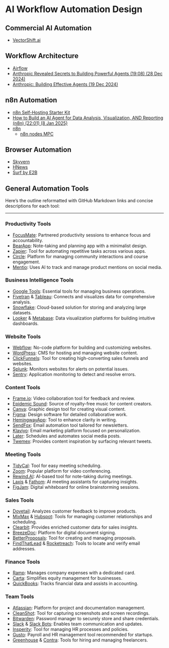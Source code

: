 # AI Workflow Automation Design

## Commercial AI Automation

* [VectorShift.ai](https://vectorshift.ai/)

## Workflow Architecture

* [Airflow](https://airflow.apache.org/)
* [Anthropic Revealed Secrets to Building Powerful Agents (19:08) (28 Dec 2024)](https://www.youtube.com/watch?v=0v7TQIh_kes)
* [Anthropic: Building Effective Agents (19 Dec 2024)](https://www.anthropic.com/research/building-effective-agents)

## n8n Automation

* [n8n Self-Hosting Starter Kit](https://github.com/n8n-io/self-hosted-ai-starter-kit)
* [How to Build an AI Agent for Data Analysis, Visualization, AND Reporting (n8n) (22:01) (8 Jan 2025)](https://www.youtube.com/watch?v=vUnG7hsPe5E)
* [n8n](https://www.youtube.com/watch?v=JbGhMZ_nKD8)
  * [n8n nodes MPC](https://github.com/nerding-io/n8n-nodes-mcp)
## Browser Automation

* [Skyvern](https://github.com/Skyvern-AI/Skyvern)
* [HNews](https://news.ycombinator.com/item?id=41936745)
* [Surf by E2B](https://github.com/e2b-dev/surf/)

## General Automation Tools

Here’s the outline reformatted with GitHub Markdown links and concise descriptions for each tool:

---

### Productivity Tools
- [FocusMate](https://focusmate.com): Partnered productivity sessions to enhance focus and accountability.
- [BearApp](https://bear.app): Note-taking and planning app with a minimalist design.
- [Zapier](https://zapier.com): Tool for automating repetitive tasks across various apps.
- [Circle](https://circle.so): Platform for managing community interactions and course engagement.
- [Mentio](https://mentio.io): Uses AI to track and manage product mentions on social media.

### Business Intelligence Tools
- [Google Tools](https://workspace.google.com): Essential tools for managing business operations.
- [Fivetran](https://fivetran.com) & [Tableau](https://tableau.com): Connects and visualizes data for comprehensive analysis.
- [Snowflake](https://snowflake.com): Cloud-based solution for storing and analyzing large datasets.
- [Looker](https://looker.com) & [Metabase](https://metabase.com): Data visualization platforms for building intuitive dashboards.

### Website Tools
- [Webflow](https://webflow.com): No-code platform for building and customizing websites.
- [WordPress](https://wordpress.com): CMS for hosting and managing website content.
- [ClickFunnels](https://clickfunnels.com): Tool for creating high-converting sales funnels and websites.
- [Splunk](https://splunk.com): Monitors websites for alerts on potential issues.
- [Sentry](https://sentry.io): Application monitoring to detect and resolve errors.

### Content Tools
- [Frame.io](https://frame.io): Video collaboration tool for feedback and review.
- [Epidemic Sound](https://epidemicsound.com): Source of royalty-free music for content creators.
- [Canva](https://canva.com): Graphic design tool for creating visual content.
- [Figma](https://figma.com): Design software for detailed collaborative work.
- [HemingwayApp](https://hemingwayapp.com): Tool to enhance clarity in writing.
- [SendFox](https://sendfox.com): Email automation tool tailored for newsletters.
- [Klaviyo](https://klaviyo.com): Email marketing platform focused on personalization.
- [Later](https://later.com): Schedules and automates social media posts.
- [Twemex](https://twemex.app): Provides content inspiration by surfacing relevant tweets.

### Meeting Tools
- [TidyCal](https://tidycal.com): Tool for easy meeting scheduling.
- [Zoom](https://zoom.us): Popular platform for video conferencing.
- [Rewind.AI](https://rewind.ai): AI-based tool for note-taking during meetings.
- [Laxis](https://laxis.com) & [Fathom](https://fathom.video): AI meeting assistants for capturing insights.
- [FigJam](https://figjam.com): Digital whiteboard for online brainstorming sessions.

### Sales Tools
- [Dovetail](https://dovetailapp.com): Analyzes customer feedback to improve products.
- [MixMax](https://mixmax.com) & [Hubspot](https://hubspot.com): Tools for managing customer relationships and scheduling.
- [Clearbit](https://clearbit.com): Provides enriched customer data for sales insights.
- [BreezeDoc](https://breezedoc.com): Platform for digital document signing.
- [BetterProposals](https://betterproposals.io): Tool for creating and managing proposals.
- [FindThatLead](https://findthatlead.com) & [Rocketreach](https://rocketreach.co): Tools to locate and verify email addresses.

### Finance Tools
- [Ramp](https://ramp.com): Manages company expenses with a dedicated card.
- [Carta](https://carta.com): Simplifies equity management for businesses.
- [QuickBooks](https://quickbooks.intuit.com): Tracks financial data and assists in accounting.

### Team Tools
- [Atlassian](https://atlassian.com): Platform for project and documentation management.
- [CleanShot](https://cleanshot.com): Tool for capturing screenshots and screen recordings.
- [Bitwarden](https://bitwarden.com): Password manager to securely store and share credentials.
- [Slack](https://slack.com) & [Slack Bots](https://slack.com): Enables team communication and updates.
- [Insperity](https://insperity.com): Tool for managing HR processes and policies.
- [Gusto](https://gusto.com): Payroll and HR management tool recommended for startups.
- [Greenhouse](https://greenhouse.io) & [Contra](https://contra.com): Tools for hiring and managing freelancers.